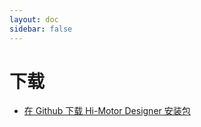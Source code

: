 ```yaml
---
layout: doc
sidebar: false
---
```

# 下载
- [在 Github 下载 Hi-Motor Designer 安装包](
https://github.com/Hi-Motor/Hi-Motor-Designer/releases/latest)